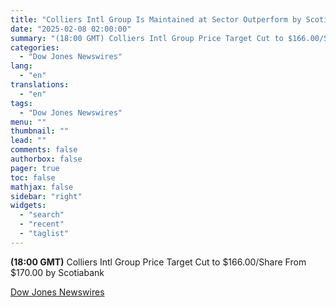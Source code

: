 ```yaml
---
title: "Colliers Intl Group Is Maintained at Sector Outperform by Scotiabank"
date: "2025-02-08 02:00:00"
summary: "(18:00 GMT) Colliers Intl Group Price Target Cut to $166.00/Share From $170.00 by Scotiabank"
categories:
  - "Dow Jones Newswires"
lang:
  - "en"
translations:
  - "en"
tags:
  - "Dow Jones Newswires"
menu: ""
thumbnail: ""
lead: ""
comments: false
authorbox: false
pager: true
toc: false
mathjax: false
sidebar: "right"
widgets:
  - "search"
  - "recent"
  - "taglist"
---
```


**(18:00 GMT)** Colliers Intl Group Price Target Cut to $166.00/Share From $170.00 by Scotiabank

[Dow Jones Newswires](https://www.tradingview.com/news/DJN_DN20250207008870:0/)
